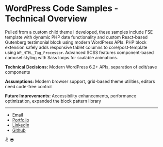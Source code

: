 # WordPress Code Samples - Technical Overview

Pulled from a custom child theme I developed, these samples include FSE template with dynamic PHP date functionality and custom React-based Gutenberg testimonial block using modern WordPress APIs. PHP block extension safely adds responsive tablet columns to core/post-template using `WP_HTML_Tag_Processor`. Advanced SCSS features component-based carousel styling with Sass loops for scalable animations.

**Technical Decisions:** Modern WordPress 6.2+ APIs, separation of edit/save components

**Assumptions:** Modern browser support, grid-based theme utilities, editors need code-free control

**Future Improvements:** Accessibility enhancements, performance optimization, expanded the block pattern library

<hr>

- [Email](davidjhanus@gmail.com)
- [Portfolio](https://davidjhanus.me)
- [LinkedIn](https://www.linkedin.com/in/davidjhanus/)
- [Github](https://github.com/djhanus/)

✌️ 😎
